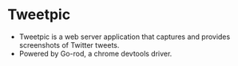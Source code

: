 # Tweetpic

- Tweetpic is a web server application that captures and provides screenshots of Twitter tweets.
- Powered by Go-rod, a chrome devtools driver.
